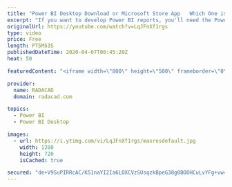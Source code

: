 ```yaml
---
title: "Power BI Desktop Download or Microsoft Store App   Which One is better"
excerpt: "If you want to develop Power BI reports, you'll need the Power BI Desktop application. However, Power BI Desktop application comes in two ways; Download it separately and install it on your Windows machine, or Get it from Microsoft Store as an App. The question that I often get is; What is the difference?"
originalUrl: https://youtube.com/watch?v=LqJFnXf1rgs
type: video
price: Free
length: PT5M53S
publishedDateTime: 2020-04-07T00:45:20Z
heat: 50

featuredContent: "<iframe width=\"800\" height=\"500\" frameborder=\"0\" src=\"https://www.youtube.com/embed/LqJFnXf1rgs\" allow=\"accelerometer; autoplay; encrypted-media; gyroscope; picture-in-picture\" allowfullscreen></iframe>"

provider:
  name: RADACAD
  domain: radacad.com

topics:
  - Power BI
  - Power BI Desktop

images:
  - url: https://i.ytimg.com/vi/LqJFnXf1rgs/maxresdefault.jpg
    width: 1280
    height: 720
    isCached: true

secured: "de+V9SuPIRRcAC/K51naYI2Ia6LOXCVzSUsqzkBpeG38g0BOOHCuLvYFg+vw417hoNBK88snwOYZhoB3pYJEe/szQLWqRD+ksv2jHeb3oDmUfLEFgRQH2jTOS/3jNFT95HGIdCTJmtDqZJ7ycWKCD3etah1PNTxZaicd9Aj8ZSgC15sHTse/GiDJEzowwrADCGeCvIJzFfEIFkzTbBuK+m7JmeL77JDhFe9bn6iLm/1rCZTu1AigGdJYve3Pw66vBzbAfYAtXG8tW0+Y+3Reizb45pq9nM7QXJNUFdCOcYDMc/9vSfCjzkQaZMoVdcDObcvRW3176zJ+dDl7W06XVhBY5IJOp+/N5CE1gEaRyHLknQR5inSpPFUNZ94/oUkzYBl+V+0QOQHGqQW62qX5g790cXPjYHxE7l0UVzhI2NU=;PJSZHS1QR4hJlAT2JHTXRw=="
---
```


